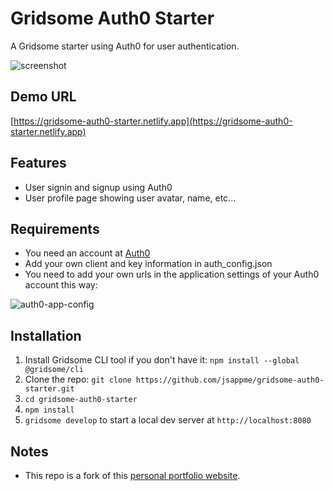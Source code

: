 # Gridsome Auth0 Starter

A Gridsome starter using Auth0 for user authentication.

![screenshot](https://raw.githubusercontent.com/jsappme/gridsome-auth0-starter/master/screenshot.png)

## Demo URL

[https://gridsome-auth0-starter.netlify.app](https://gridsome-auth0-starter.netlify.app)

## Features

- User signin and signup using Auth0
- User profile page showing user avatar, name, etc...

## Requirements

- You need an account at [Auth0](https://auth0.com)
- Add your own client and key information in auth_config.json
- You need to add your own urls in the application settings of your Auth0 account this way:

![auth0-app-config](https://raw.githubusercontent.com/jsappme/gridsome-auth0-starter/master/auth0-app-config.png)

## Installation

1. Install Gridsome CLI tool if you don't have it: `npm install --global @gridsome/cli`
1. Clone the repo: `git clone https://github.com/jsappme/gridsome-auth0-starter.git`
1. `cd gridsome-auth0-starter`
1. `npm install`
1. `gridsome develop` to start a local dev server at `http://localhost:8080`

## Notes

 - This repo is a fork of this [personal portfolio website](https://github.com/drehimself/gridsome-portfolio-starter).
